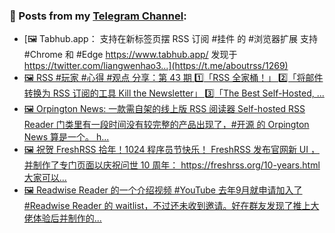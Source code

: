 ### 📰 Posts from my [Telegram Channel](https://t.me/s/aboutrss):
<!-- BLOG-POST-LIST:START -->
- [🖼 Tabhub.app： 支持在新标签页摆 RSS 订阅 #挂件 的 #浏览器扩展 支持 #Chrome 和 #Edge https://www.tabhub.app/ 发现于 https://twitter.com/liangwenhao3...](https://t.me/aboutrss/1269)
- [🖼 RSS #玩家 #心得 #观点 分享：第 43 期 1️⃣「RSS 全家桶！」 2️⃣「将邮件转换为 RSS 订阅的工具 Kill the Newsletter」 3️⃣「The Best Self-Hosted, ...](https://t.me/aboutrss/1268)
- [🖼 Orpington News: 一款需自架的线上版 RSS 阅读器 Self-hosted RSS Reader 门类里有一段时间没有较完整的产品出现了，#开源 的 Orpington News 算是一个。 h...](https://t.me/aboutrss/1267)
- [🖼 祝贺 FreshRSS 拾年！1024 程序员节快乐！ FreshRSS 发布官网新 UI ，并制作了专门页面以庆祝问世 10 周年： https://freshrss.org/10-years.html 大家可以...](https://t.me/aboutrss/1266)
- [🖼 Readwise Reader 的一个介绍视频 #YouTube 去年9月就申请加入了 #Readwise Reader 的 waitlist，不过还未收到邀请。好在群友发现了推上大佬体验后并制作的...](https://t.me/aboutrss/1265)
<!-- BLOG-POST-LIST:END -->

<!--
**AboutRSS/AboutRSS** is a ✨ _special_ ✨ repository because its `README.md` (this file) appears on your GitHub profile.

Here are some ideas to get you started:

- 🔭 I’m currently working on ...
- 🌱 I’m currently learning ...
- 👯 I’m looking to collaborate on ...
- 🤔 I’m looking for help with ...
- 💬 Ask me about ...
- 📫 How to reach me: ...
- 😄 Pronouns: ...
- ⚡ Fun fact: ...
-->
